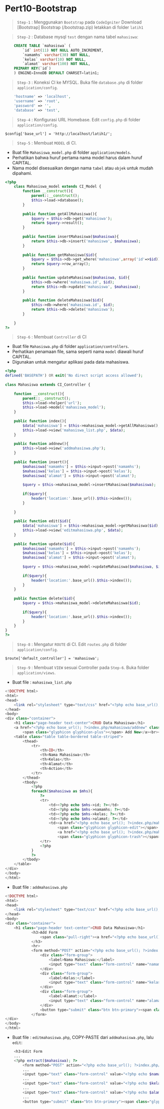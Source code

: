 # Pert10-Bootstrap

> `Step-1` : Menggunakan  `Bootstrap` pada `CodeIgniter`
> Download [Bootstrap] Bootstrap (/bootstrap.zip) letakkan di folder `latih1`

> `Step-2` : Database mysql `test` dengan nama tabel `mahasiswa`:

```sql
    CREATE TABLE `mahasiswa` (
        `id` int(11) NOT NULL AUTO_INCREMENT,
        `namamhs` varchar(30) NOT NULL,
        `kelas` varchar(10) NOT NULL,
        `alamat` varchar(100) NOT NULL,
    PRIMARY KEY(`id`)
    ) ENGINE=InnoDB DEFAULT CHARSET=latin1;
```

> `Step-3` : Koneksi CI ke MYSQL. Buka file `database.php` di folder `application/config`.

```php
	'hostname' => 'localhost',
	'username' => 'root',
	'password' => '',
	'database' => 'test',
```

> `Step-4` : Konfigurasi URL Homebase. Edit `config.php` di folder `application/config`.

```
$config['base_url'] = 'http://localhost/latih1/';
```

> `Step-5` : Membuat `MODEL` di CI. 

* Buat file `Mahasiswa_model.php` di folder `application/models`.
* Perhatikan bahwa huruf pertama nama model harus dalam huruf CAPITAL.
* Nama model disesuaikan dengan nama `tabel` atau `objek` untuk mudah dipahami.

```php
<?php
	class Mahasiswa_model extends CI_Model {
		function __construct(){
			parent::__construct();
			$this->load->database();
		}
 
		public function getAllMahasiswa(){
			$query = $this->db->get('mahasiswa');
			return $query->result(); 
		}
 
		public function insertMahasiswa($mahasiswa){
			return $this->db->insert('mahasiswa', $mahasiswa);
		}
 
		public function getMahasiswa($id){
			$query = $this->db->get_where('mahasiswa',array('id'=>$id));
			return $query->row_array();
		}
 
		public function updateMahasiswa($mahasiswa, $id){
			$this->db->where('mahasiswa.id', $id);
			return $this->db->update('mahasiswa', $mahasiswa);
		}
 
		public function deleteMahasiswa($id){
			$this->db->where('mahasiswa.id', $id);
			return $this->db->delete('mahasiswa');
		}
 
	}
?>
```

> `Step-6` : Membuat `Controller` di CI

* Buat file `Mahasiswa.php` di folder `application/controllers`.
* Perhatikan penamaan file, sama seperti nama `model` diawali huruf CAPITAL.
* Digunakan untuk mengatur aplikasi pada data mahasiswa.

```php
<?php
defined('BASEPATH') OR exit('No direct script access allowed');
 
class Mahasiswa extends CI_Controller {
 
	function __construct(){
		parent::__construct();
		$this->load->helper('url');
		$this->load->model('mahasiswa_model');
	}
 
	public function index(){
		$data['mahasiswa'] = $this->mahasiswa_model->getAllMahasiswa();
		$this->load->view('mahasiswa_list.php', $data);
	}
 
	public function addnew(){
		$this->load->view('addmahasiswa.php');
	}
 
	public function insert(){
		$mahasiswa['namamhs'] = $this->input->post('namamhs');
		$mahasiswa['kelas'] = $this->input->post('kelas');
		$mahasiswa['alamat'] = $this->input->post('alamat');
 
		$query = $this->mahasiswa_model->insertMahasiswa($mahasiswa);
 
		if($query){
			header('location:'.base_url().$this->index());
		}
 
	}
 
	public function edit($id){
		$data['mahasiswa'] = $this->mahasiswa_model->getMahasiswa($id);
		$this->load->view('editmahasiswa.php', $data);
	}
 
	public function update($id){
		$mahasiswa['namamhs'] = $this->input->post('namamhs');
		$mahasiswa['kelas'] = $this->input->post('kelas');
		$mahasiswa['alamat'] = $this->input->post('alamat');
 
		$query = $this->mahasiswa_model->updateMahasiswa($mahasiswa, $id);
 
		if($query){
			header('location:'.base_url().$this->index());
		}
	}
 
	public function delete($id){
		$query = $this->mahasiswa_model->deleteMahasiswa($id);
 
		if($query){
			header('location:'.base_url().$this->index());
		}
	}
} 
?>
```

> `Step-8` : Mengatur `ROUTE` di CI. Edit `routes.php` di folder `application/config`.

```
$route['default_controller'] = 'mahasiswa';
```

> `Step-9` : Membuat `VIEW` sesuai Controller pada `Step-6`. Buka folder `application/views`.

* Buat file : `mahasiswa_list.php`

```php
<!DOCTYPE html>
<html>
<head>
	<link rel="stylesheet" type="text/css" href="<?php echo base_url(); ?>bootstrap/css/bootstrap.min.css">
</head>
<body>
<div class="container">
	<h1 class="page-header text-center">CRUD Data Mahasiswa</h1>
    <a href="<?php echo base_url(); ?>index.php/mahasiswa/addnew" class="btn btn-primary">
        <span class="glyphicon glyphicon-plus"></span> Add New</a><br><br>
    <table class="table table-bordered table-striped">
        <thead>
            <tr>
                <th>ID</th>
                <th>Nama Mahasiswa</th>
                <th>Kelas</th>
                <th>Alamat</th>
                <th>Action</th>
            </tr>
        </thead>
        <tbody>
            <?php
            foreach($mahasiswa as $mhs){
                ?>
                <tr>
                    <td><?php echo $mhs->id; ?></td>
                    <td><?php echo $mhs->namamhs; ?></td>
                    <td><?php echo $mhs->kelas; ?></td>
                    <td><?php echo $mhs->alamat; ?></td>
                    <td><a href="<?php echo base_url(); ?>index.php/mahasiswa/edit/<?php echo $mhs->id; ?>" class="btn btn-success">
                        <span class="glyphicon glyphicon-edit"></span> Edit</a> || 
                        <a href="<?php echo base_url(); ?>index.php/mahasiswa/delete/<?php echo $mhs->id; ?>" class="btn btn-danger">
                        <span class="glyphicon glyphicon-trash"></span> Delete</a></td>
                </tr>
                <?php
            }
            ?>
        </tbody>
    </table>
</div>
</body>
</html>
```

* Buat file : `addmahasiswa.php`

```php
<!DOCTYPE html>
<html>
<head>
	<link rel="stylesheet" type="text/css" href="<?php echo base_url(); ?>bootstrap/css/bootstrap.min.css">
</head>
<body>
<div class="container">
	<h1 class="page-header text-center">CRUD Data Mahasiswa</h1>
			<h3>Add Form
				<span class="pull-right"><a href="<?php echo base_url(); ?>" class="btn btn-primary"><span class="glyphicon glyphicon-arrow-left"></span> Back</a></span>
			</h3>
			<hr>
			<form method="POST" action="<?php echo base_url(); ?>index.php/mahasiswa/insert">
				<div class="form-group">
					<label>Nama Mahasiswa:</label>
					<input type="text" class="form-control" name="namamhs">
				</div>
				<div class="form-group">
					<label>Kelas:</label>
					<input type="text" class="form-control" name="kelas">
				</div>
				<div class="form-group">
					<label>Alamat:</label>
					<input type="text" class="form-control" name="alamat">
				</div>
				<button type="submit" class="btn btn-primary"><span class="glyphicon glyphicon-floppy-disk"></span> Simpan </button>
			</form>		
</div>
</body>
</html>
```

* Buat file : `editmahasiswa.php`, COPY-PASTE dari `addmahasiswa.php`, lalu `edit`:


```php
    <h3>Edit Form
    ...
    <?php extract($mahasiswa); ?>
        <form method="POST" action="<?php echo base_url(); ?>index.php/mahasiswa/update/<?php echo $id; ?>">
        ...
        <input type="text" class="form-control" value="<?php echo $namamhs; ?>" name="namamhs">
        ...
        <input type="text" class="form-control" value="<?php echo $kelas; ?>" name="kelas">
        ...
        <input type="text" class="form-control" value="<?php echo $alamat; ?>" name="alamat">
        ...
        <button type="submit" class="btn btn-primary"><span class="glyphicon glyphicon-floppy-disk"></span> Update </button>
```
